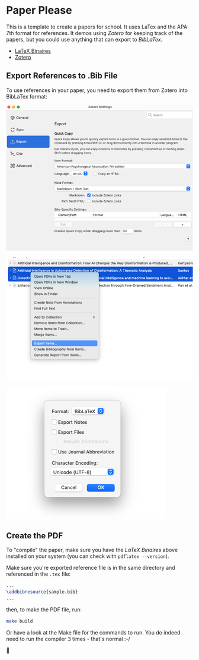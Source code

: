 # Paper Please

This is a template to create a papers for school. It uses LaTex and the APA 7th format for references. It demos using _Zotero_ for keeping track of the papers, but you could use anything that can export to _BibLaTex_.

- [LaTeX Binaires](https://www.latex-project.org/get/)
- [Zotero](https://www.zotero.org/)

## Export References to .Bib File

To use references in your paper, you need to export them from Zotero into BibLaTex format:

![Export format](docs/format.png)

![Select references](docs/zotoro_export.png)

![Select input format](docs/type.png)

## Create the PDF

To "compile" the paper, make sure you have the _LaTeX Binaires_ above installed on your system (you can check with `pdflatex --version`).

Make sure you're exported reference file is in the same directory and referenced in the `.tex` file:

```latex
...
\addbibresource{sample.bib}
...
```

then, to make the PDF file, run:

```bash
make build
```

Or have a look at the Make file for the commands to run. You do indeed need to run the compiler 3 times - that's normal :-/

🤞
